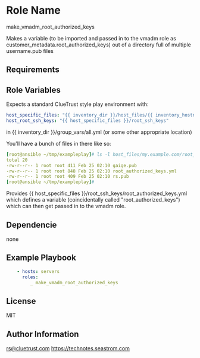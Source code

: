 Role Name
=========

make_vmadm_root_authorized_keys

Makes a variable (to be imported and passed in to the vmadm role as customer_metadata.root_authorized_keys) out of a directory full of multiple username.pub files

Requirements
------------


Role Variables
--------------

Expects a standard ClueTrust style play environment with:

```yaml
host_specific_files: "{{ inventory_dir }}/host_files/{{ inventory_hostname }}"
host_root_ssh_keys: "{{ host_specific_files }}/root_ssh_keys"
```
in {{ inventory_dir }}/group_vars/all.yml (or some other appropriate location)

You'll have a bunch of files in there like so:

```yaml
[root@ansible ~/tmp/exampleplay]# ls -l host_files/my.example.com/root_ssh_keys/
total 20
-rw-r--r-- 1 root root 411 Feb 25 02:10 gaige.pub
-rw-r--r-- 1 root root 848 Feb 25 02:10 root_authorized_keys.yml
-rw-r--r-- 1 root root 409 Feb 25 02:10 rs.pub
[root@ansible ~/tmp/exampleplay]# 
```

Provides {{ host_specific_files }}/root_ssh_keys/root_authorized_keys.yml which defines a variable (coincidentally called "root_authorized_keys") which can then get passed in to the vmadm role.



Dependencie
------------

none

Example Playbook
----------------

```yaml
    - hosts: servers
      roles:
         _ make_vmadm_root_authorized_keys
```

License
-------

MIT

Author Information
------------------

rs@cluetrust.com
https://technotes.seastrom.com


